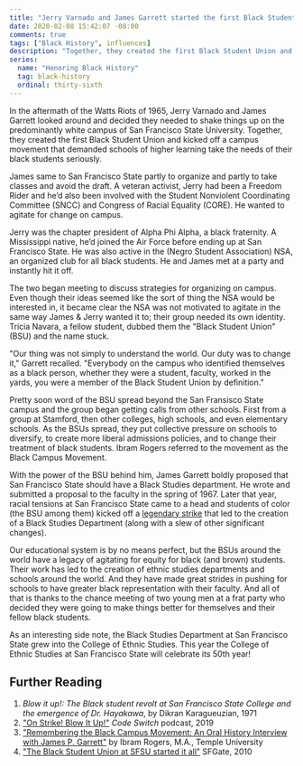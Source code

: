 ```yaml
---
title: "Jerry Varnado and James Garrett started the first Black Student Union"
date: 2020-02-08 15:42:07 -08:00
comments: true
tags: ["Black History", influences]
description: "Together, they created the first Black Student Union and kicked off a campus movement that demanded schools of higher learning make themselves more welcoming and supportive of their black students."
series:
  name: "Honoring Black History"
  tag: black-history
  ordinal: thirty-sixth
---
```


In the aftermath of the Watts Riots of 1965, Jerry Varnado and James Garrett looked around and decided they needed to shake things up on the predominantly white campus of San Francisco State University. Together, they created the first Black Student Union and kicked off a campus movement that demanded schools of higher learning take the needs of their black students seriously.

<!-- more -->

James same to San Francisco State partly to organize and partly to take classes and avoid the draft. A veteran activist, Jerry had been a Freedom Rider and he’d also been involved with the Student Nonviolent Coordinating Committee (SNCC) and  Congress of Racial Equality (CORE). He wanted to agitate for change on campus.

Jerry was the chapter president of Alpha Phi Alpha, a black fraternity. A Mississippi native, he’d joined the Air Force before ending up at San Francisco State. He was also active in the (Negro Student Association) NSA, an organized club for all black students. He and James met at a party and instantly hit it off.

The two began meeting to discuss strategies for organizing on campus. Even though their ideas seemed like the sort of thing the NSA would be interested in, it became clear the NSA was not motivated to agitate in the same way James & Jerry wanted it to; their group needed its own identity. Tricia Navara, a fellow student, dubbed them the "Black Student Union" (BSU) and the name stuck.

"Our thing was not simply to understand the world. Our duty was to change it," Garrett recalled. "Everybody on the campus who identified themselves as a black person, whether they were a student, faculty, worked in the yards, you were a member of the Black Student Union by definition."

Pretty soon word of the BSU spread beyond the San Fransisco State campus and the group began getting calls from other schools. First from a group at Stamford, then other colleges, high schools, and even elementary schools. As the BSUs spread, they put collective pressure on schools to diversify, to create more liberal admissions policies, and to change their treatment of black students. Ibram Rogers referred to the movement as the Black Campus Movement.

With the power of the BSU behind him, James Garrett boldly proposed that San Francisco State should have a Black Studies department. He wrote and submitted a proposal to the faculty in the spring of 1967. Later that year, racial tensions at San Francisco State came to a head and students of color (the BSU among them) kicked off a [legendary strike](https://wikipedia.org/wiki/Third_World_Liberation_Front_strikes_of_1968) that led to the creation of a Black Studies Department (along with a slew of other significant changes).

Our educational system is by no means perfect, but the BSUs around the world have a legacy of agitating for equity for black (and brown) students. Their work has led to the creation of ethnic studies departments and schools around the world. And they have made great strides in pushing for schools to have greater black representation with their faculty. And all of that is thanks to the chance meeting of two young men at a frat party who decided they were going to make things better for themselves and their fellow black students.

As an interesting side note, the Black Studies Department at San Francisco State grew into the College of Ethnic Studies. This year the College of Ethnic Studies  at San Francisco State will celebrate its 50th year!

## Further Reading

1. <cite>Blow it up!: The Black student revolt at San Francisco State College and the emergence of Dr. Hayakawa</cite>, by  Dikran Karagueuzian, 1971
2. ["On Strike! Blow It Up!"](https://www.npr.org/2019/03/20/704988020/-on-strike-blow-it-up) <cite>Code Switch</cite> podcast, 2019
3. ["Remembering the Black Campus Movement: An Oral History Interview with James P. Garrett"](http://www.jpanafrican.org/docs/vol2no10/2.10_Remembering_the_Black_Campus_Movement.pdf) by Ibram Rogers, M.A., Temple University
4. ["The Black Student Union at SFSU started it all"](https://www.sfgate.com/news/article/The-Black-Student-Union-at-SFSU-started-it-all-3274175.php) SFGate, 2010